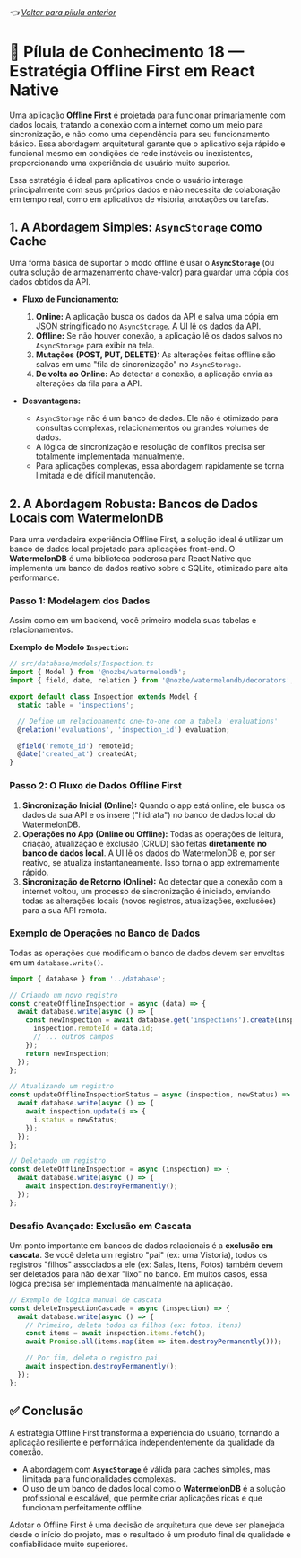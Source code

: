 ###### 👈 [Voltar para pílula anterior](https://github.com/ewerton5/reactJS-knowledge-nuggets/blob/main/content/017-forms.md)

# 📘 Pílula de Conhecimento 18 — Estratégia Offline First em React Native

Uma aplicação **Offline First** é projetada para funcionar primariamente com dados locais, tratando a conexão com a internet como um meio para sincronização, e não como uma dependência para seu funcionamento básico. Essa abordagem arquitetural garante que o aplicativo seja rápido e funcional mesmo em condições de rede instáveis ou inexistentes, proporcionando uma experiência de usuário muito superior.

Essa estratégia é ideal para aplicativos onde o usuário interage principalmente com seus próprios dados e não necessita de colaboração em tempo real, como em aplicativos de vistoria, anotações ou tarefas.

## 1\. A Abordagem Simples: `AsyncStorage` como Cache

Uma forma básica de suportar o modo offline é usar o **`AsyncStorage`** (ou outra solução de armazenamento chave-valor) para guardar uma cópia dos dados obtidos da API.

  * **Fluxo de Funcionamento:**

    1.  **Online:** A aplicação busca os dados da API e salva uma cópia em JSON stringificado no `AsyncStorage`. A UI lê os dados da API.
    2.  **Offline:** Se não houver conexão, a aplicação lê os dados salvos no `AsyncStorage` para exibir na tela.
    3.  **Mutações (POST, PUT, DELETE):** As alterações feitas offline são salvas em uma "fila de sincronização" no `AsyncStorage`.
    4.  **De volta ao Online:** Ao detectar a conexão, a aplicação envia as alterações da fila para a API.

  * **Desvantagens:**

      * `AsyncStorage` não é um banco de dados. Ele não é otimizado para consultas complexas, relacionamentos ou grandes volumes de dados.
      * A lógica de sincronização e resolução de conflitos precisa ser totalmente implementada manualmente.
      * Para aplicações complexas, essa abordagem rapidamente se torna limitada e de difícil manutenção.

## 2\. A Abordagem Robusta: Bancos de Dados Locais com WatermelonDB

Para uma verdadeira experiência Offline First, a solução ideal é utilizar um banco de dados local projetado para aplicações front-end. O **WatermelonDB** é uma biblioteca poderosa para React Native que implementa um banco de dados reativo sobre o SQLite, otimizado para alta performance.

### Passo 1: Modelagem dos Dados

Assim como em um backend, você primeiro modela suas tabelas e relacionamentos.

**Exemplo de Modelo `Inspection`:**

```ts
// src/database/models/Inspection.ts
import { Model } from '@nozbe/watermelondb';
import { field, date, relation } from '@nozbe/watermelondb/decorators';

export default class Inspection extends Model {
  static table = 'inspections';

  // Define um relacionamento one-to-one com a tabela 'evaluations'
  @relation('evaluations', 'inspection_id') evaluation;

  @field('remote_id') remoteId;
  @date('created_at') createdAt;
}
```

### Passo 2: O Fluxo de Dados Offline First

1.  **Sincronização Inicial (Online):** Quando o app está online, ele busca os dados da sua API e os insere ("hidrata") no banco de dados local do WatermelonDB.
2.  **Operações no App (Online ou Offline):** Todas as operações de leitura, criação, atualização e exclusão (CRUD) são feitas **diretamente no banco de dados local**. A UI lê os dados do WatermelonDB e, por ser reativo, se atualiza instantaneamente. Isso torna o app extremamente rápido.
3.  **Sincronização de Retorno (Online):** Ao detectar que a conexão com a internet voltou, um processo de sincronização é iniciado, enviando todas as alterações locais (novos registros, atualizações, exclusões) para a sua API remota.

### Exemplo de Operações no Banco de Dados

Todas as operações que modificam o banco de dados devem ser envoltas em um `database.write()`.

```ts
import { database } from '../database';

// Criando um novo registro
const createOfflineInspection = async (data) => {
  await database.write(async () => {
    const newInspection = await database.get('inspections').create(inspection => {
      inspection.remoteId = data.id;
      // ... outros campos
    });
    return newInspection;
  });
};

// Atualizando um registro
const updateOfflineInspectionStatus = async (inspection, newStatus) => {
  await database.write(async () => {
    await inspection.update(i => {
      i.status = newStatus;
    });
  });
};

// Deletando um registro
const deleteOfflineInspection = async (inspection) => {
  await database.write(async () => {
    await inspection.destroyPermanently();
  });
};
```

### Desafio Avançado: Exclusão em Cascata

Um ponto importante em bancos de dados relacionais é a **exclusão em cascata**. Se você deleta um registro "pai" (ex: uma Vistoria), todos os registros "filhos" associados a ele (ex: Salas, Itens, Fotos) também devem ser deletados para não deixar "lixo" no banco. Em muitos casos, essa lógica precisa ser implementada manualmente na aplicação.

```ts
// Exemplo de lógica manual de cascata
const deleteInspectionCascade = async (inspection) => {
  await database.write(async () => {
    // Primeiro, deleta todos os filhos (ex: fotos, itens)
    const items = await inspection.items.fetch();
    await Promise.all(items.map(item => item.destroyPermanently()));

    // Por fim, deleta o registro pai
    await inspection.destroyPermanently();
  });
};
```

## ✅ Conclusão

A estratégia Offline First transforma a experiência do usuário, tornando a aplicação resiliente e performática independentemente da qualidade da conexão.

  * A abordagem com **`AsyncStorage`** é válida para caches simples, mas limitada para funcionalidades complexas.
  * O uso de um banco de dados local como o **WatermelonDB** é a solução profissional e escalável, que permite criar aplicações ricas e que funcionam perfeitamente offline.

Adotar o Offline First é uma decisão de arquitetura que deve ser planejada desde o início do projeto, mas o resultado é um produto final de qualidade e confiabilidade muito superiores.
